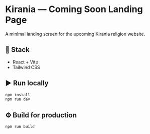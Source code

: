 
# Kirania — Coming Soon Landing Page

A minimal landing screen for the upcoming Kirania religion website.

## 🚀 Stack
- React + Vite
- Tailwind CSS

## ▶️ Run locally

```bash
npm install
npm run dev
```

## ⚙️ Build for production

```bash
npm run build
```

